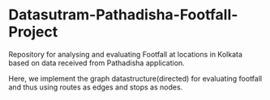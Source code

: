 # Datasutram-Pathadisha-Footfall-Project

Repository for analysing and evaluating Footfall at locations in Kolkata based on data received from Pathadisha application.

Here, we implement the graph datastructure(directed) for evaluating footfall and thus using routes as edges and stops as nodes.
